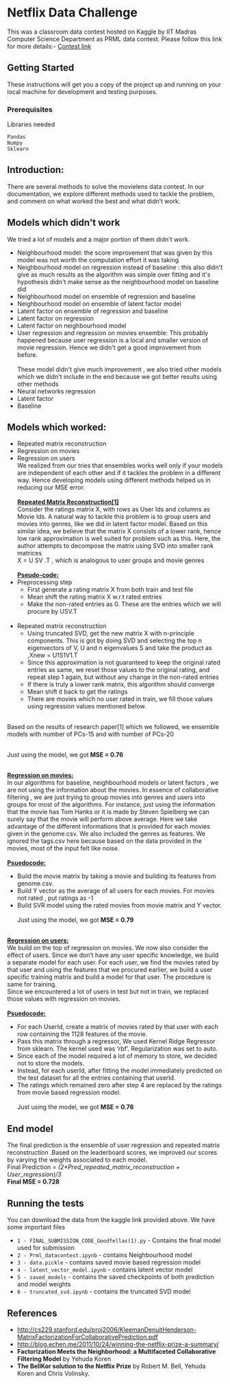 # Netflix Data Challenge
This was a classroom data contest hosted on Kaggle by IIT Madras Computer Science Department as PRML data contest. Please follow this link for more details:- [Contest link](https://www.kaggle.com/c/prml19/data)
## Getting Started

These instructions will get you a copy of the project up and running on your local machine for development and testing purposes.

### Prerequisites

Libraries needed

```
Pandas
Numpy
Sklearn 
```
## Introduction:
There are several methods to solve the movielens data contest. In our documentation, we
explore different methods used to tackle the problem, and comment on what worked the best
and what didn’t work.
## Models which didn't work
We tried a lot of models and a major portion of them didn't work.
- Neighbourhood model: the score improvement that was given by this model was not
  worth the computation effort it was taking
- Neighbourhood model on regression instead of baseline : this also didn't give as much results as the algorithm was simple over fitting and it's hypothesis didn't make sense as the neighbourhood model on baseline did
- Neighbourhood model on ensemble of regression and baseline
- Neighbourhood model on ensemble of latent factor model
- Latent factor on ensemble of regression and baseline
- Latent factor on regression
- Latent factor on neighbourhood model
- User regression and regression on movies ensemble: This probably happened because user regression is a local and smaller    version of movie regression. Hence we didn't get a good improvement from before.<br><br>
These model didn't give much improvement , we also tried other models which we didn't include in the end because we got  better results using other methods
- Neural networks regression
- Latent factor
- Baseline
## Models which worked:
- Repeated matrix reconstruction
- Regression on movies
- Regression on users<br>
We realized from our tries that ensembles works well only if your models are independent of 
each other and if it tackles the problem in a different way. Hence developing models using
different methods helped us in reducing our MSE error.<br><br>
<u><b>Repeated Matrix Reconstruction[1]</b></u><br>
Consider the ratings matrix X, with rows as User Ids and columns as Movie Ids. A natural  way to
tackle this problem is to group users and movies into genres, like we did in latent factor model.
Based on this similar idea, we believe that the matrix X consists of a lower rank, hence low rank
approximation is well suited for problem such as this. Here, the author attempts to decompose
the matrix using SVD into smaller rank matrices<br>
X = U SV .T , which is analogous to user groups and movie genres<br><br>
<u><b>Pseudo-code:</b></u><br>
- Preprocessing step
  - First generate a rating matrix X from both train and test file
  - Mean shift the rating matrix X w.r.t rated entries
  - Make the non-rated entries as 0. These are the entries which we will procure by USV.T<br><br>
- Repeated matrix reconstruction<br>
  - Using truncated SVD, get the new matrix X with n-principle components. This is
got by doing SVD and selecting the top n eigenvectors of V, U and n eigenvalues
S and take the product as ,Xnew = U1S1V1.T
  - Since this approximation is not guaranteed to keep the original rated entries as
same, we reset those values to the original rating, and repeat step 1 again, but
without any change in the non-rated entries
  - If there is truly a lower rank matrix, this algorithm should converge
  - Mean shift it back to get the ratings
  - There are movies which no user rated in train, we fill those values using
regression values mentioned below.<br><br>

Based on the results of research paper[1] which we followed, we ensemble models with number 
of PCs-15 and with number of PCs-20<br><br>

Just using the model, we got<b> MSE = 0.76</b> <br><br>

<b><u>Regression on movies:</u></b><br>
In our algorithms for baseline, neighbourhood models or latent factors , we are not using the
information about the movies. In essence of collaborative filtering , we are just trying to group
movies into genres and users into groups for most of the algorithms. For instance, just using the
information that the movie has Tom Hanks or it is made by Steven Spielberg we can surely say
that the movie will perform above average. Here we take advantage of the different informations
that is provided for each movies given in the genome.csv. We also included the genres as
features. We ignored the tags.csv here because based on the data provided in the movies, most
of the input felt like noise.<br><br>
<b><u>Psuedocode:</u></b><br>
- Build the movie matrix by taking a movie and building its features from
genome.csv.
- Build Y vector as the average of all users for each movies. For movies not rated ,
put ratings as -1
- Build SVR model using the rated movies from movie matrix and Y vector.<br><br>
Just using the model, we got <b>MSE = 0.79</b><br><br>

<b><u>Regression on users:</u></b><br>
We build on the top of regression on movies. We now also consider the effect of users. Since
we don’t have any user specific knowledge, we build a separate model for each user. For each
user, we find the movies rated by that user and using the features that we procured earlier, we
build a user specific training matrix and build a model for that user. The procedure is same for
training.<br>
Since we encountered a lot of users in test but not in train, we replaced those values with
regression on movies.<br><br>
<b><u>Psuedocode:</b></u><br>
- For each UserId, create a matrix of movies rated by that user with each row
containing the 1128 features of the movie.
- Pass this matrix through a regressor, We used Kernel Ridge Regressor from
sklearn. The kernel used was ‘rbf’. Regularization was set to auto.
- Since each of the model required a lot of memory to store, we decided not to
store the models.
- Instead, for each userId, after fitting the model immediately predicted on the test
dataset for all the entries containing that userId.
- The ratings which remained zero after step 4 are replaced by the ratings from
movie based regression model.<br><br>
Just using the model, we got <b>MSE = 0.76</b><br>

## End model
The final prediction is the ensemble of user regression and repeated matrix reconstruction
.Based on the leaderboard scores, we improved our scores by varying the weights associated to
each model.<br>
Final Prediction = <i>(2*Pred_repeated_matrix_reconstruction + User_regression)/3</i><br>
<b>Final MSE = 0.728</b>
## Running the tests
You can download the data from the kaggle link provided above.
We have some important files
* `1 - FINAL_SUBMISSION_CODE_Goodfellas(1).py` - Contains the final model used for submission 
* `2 - Prml_datacontest.ipynb` - contains Neighbourhood model
* `3 - data.pickle` - contains saved movie based regression model
* `4 - latent_vector_model.ipynb` - contains latent vector model
* `5 - saved_models` - contains the saved checkpoints of both prediction and model weights
* `6 - truncated_svd.ipynb` - contains the truncated SVD model
## References
- http://cs229.stanford.edu/proj2006/KleemanDenuitHenderson-MatrixFactorizationForCollaborativePrediction.pdf
- http://blog.echen.me/2011/10/24/winning-the-netflix-prize-a-summary/
- <b>Factorization Meets the Neighborhood: a Multifaceted Collaborative Filtering
Model</b> by Yehuda Koren
- <b>The BellKor solution to the Netflix Prize</b> by Robert M. Bell, Yehuda Koren and Chris
Volinsky.

